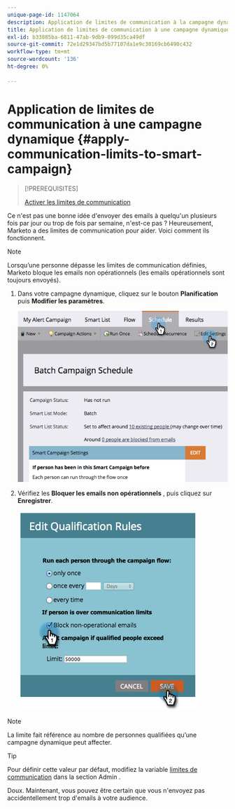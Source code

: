 ```yaml
---
unique-page-id: 1147064
description: Application de limites de communication à la campagne dynamique - Documents Marketo - Documentation du produit
title: Application de limites de communication à une campagne dynamique
exl-id: b33885ba-6811-47ab-9db9-099d35ca49df
source-git-commit: 72e1d29347bd5b77107da1e9c30169cb6490c432
workflow-type: tm+mt
source-wordcount: '136'
ht-degree: 0%

---
```


# Application de limites de communication à une campagne dynamique {#apply-communication-limits-to-smart-campaign}

>[!PREREQUISITES]
>
>[Activer les limites de communication](/help/marketo/product-docs/administration/email-setup/enable-communication-limits.md)

Ce n&#39;est pas une bonne idée d&#39;envoyer des emails à quelqu&#39;un plusieurs fois par jour ou trop de fois par semaine, n&#39;est-ce pas ? Heureusement, Marketo a des limites de communication pour aider. Voici comment ils fonctionnent.

>[!NOTE]
>
>Lorsqu’une personne dépasse les limites de communication définies, Marketo bloque les emails non opérationnels (les emails opérationnels sont toujours envoyés).

1. Dans votre campagne dynamique, cliquez sur le bouton **Planification** puis **Modifier les paramètres**.

   ![](assets/programeditsettings-hands-1.png)

1. Vérifiez les **Bloquer les emails non opérationnels** , puis cliquez sur **Enregistrer**.

   ![](assets/apply-communication-limits-to-smart-campaign.png)

>[!NOTE]
>
>La limite fait référence au nombre de personnes qualifiées qu’une campagne dynamique peut affecter.

>[!TIP]
>
>Pour définir cette valeur par défaut, modifiez la variable  [limites de communication](/help/marketo/product-docs/administration/email-setup/enable-communication-limits.md) dans la section Admin .

Doux. Maintenant, vous pouvez être certain que vous n&#39;envoyez pas accidentellement trop d&#39;emails à votre audience.
